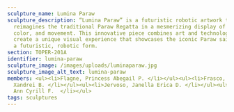 ```yaml
---
sculpture_name: Lumina Paraw
sculpture_description: “Lumina Paraw” is a futuristic robotic artwork that
  reimagines the traditional Paraw Regatta in a mesmerizing display of light,
  color, and movement. This innovative piece combines art and technology to
  create a unique visual experience that showcases the iconic Paraw sailboats in
  a futuristic, robotic form.
section: TOPER-201A
identifier: lumina-paraw
sculpture_image: /images/uploads/luminaparaw.jpg
sculpture_image_alt_text: lumina-paraw
members: <ul><li>Flagne, Princess Abegail P. </li></ul><ul><li>Frasco, Cheamil
  Xandrei B. </li></ul><ul><li>Jervoso, Janella Erica D. </li></ul><ul><li>Neri,
  Ann Cyrill F.  </li></ul>
tags: sculptures
---
```

